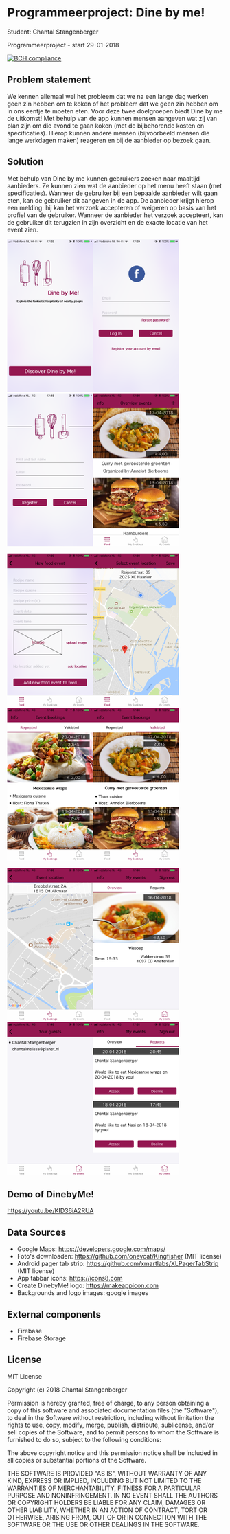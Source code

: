 # Programmeerproject: Dine by me!

Student: Chantal Stangenberger

Programmeerproject - start 29-01-2018

[![BCH compliance](https://bettercodehub.com/edge/badge/ChantalStangenberger/Programmeerproject?branch=master)](https://bettercodehub.com/)

## Problem statement
We kennen allemaal wel het probleem dat we na een lange dag werken geen zin hebben om te koken of het probleem dat we geen zin hebben om in ons eentje te moeten eten. Voor deze twee doelgroepen biedt Dine by me de uitkomst! Met behulp van de app kunnen mensen aangeven wat zij van plan zijn om die avond te gaan koken (met de bijbehorende kosten en specificaties). Hierop kunnen andere mensen (bijvoorbeeld mensen die lange werkdagen maken) reageren en bij de aanbieder op bezoek gaan. 

## Solution
Met behulp van Dine by me kunnen gebruikers zoeken naar maaltijd aanbieders. Ze kunnen zien wat de aanbieder op het menu heeft staan (met specificaties). Wanneer de gebruiker bij een bepaalde aanbieder wilt gaan eten, kan de gebruiker dit aangeven in de app. De aanbieder krijgt hierop een melding: hij kan het verzoek accepteren of weigeren op basis van het profiel van de gebruiker. Wanneer de aanbieder het verzoek accepteert, kan de gebruiker dit terugzien in zijn overzicht en de exacte locatie van het event zien. 

<img src=https://github.com/ChantalStangenberger/Programmeerproject/blob/master/doc/Homescreen.PNG width="200"><img src=https://github.com/ChantalStangenberger/Programmeerproject/blob/master/doc/Login:Facebooklogin.PNG width="200"><img src=https://github.com/ChantalStangenberger/Programmeerproject/blob/master/doc/Signup.PNG width="200"><img src=https://github.com/ChantalStangenberger/Programmeerproject/blob/master/doc/Homefeed.PNG width="200">

<img src=https://github.com/ChantalStangenberger/Programmeerproject/blob/master/doc/Addevent.PNG width="200"><img src=https://github.com/ChantalStangenberger/Programmeerproject/blob/master/doc/Addeventlocation.PNG width="200"><img src=https://github.com/ChantalStangenberger/Programmeerproject/blob/master/doc/Requested.PNG width="200"><img src=https://github.com/ChantalStangenberger/Programmeerproject/blob/master/doc/Validated.PNG width="200">

<img src=https://github.com/ChantalStangenberger/Programmeerproject/blob/master/doc/LocationofValidated.PNG width="200"><img src=https://github.com/ChantalStangenberger/Programmeerproject/blob/master/doc/Overview.PNG width="200"><img src=https://github.com/ChantalStangenberger/Programmeerproject/blob/master/doc/Guests.PNG width="200"><img src=https://github.com/ChantalStangenberger/Programmeerproject/blob/master/doc/Requests.PNG width="200">

## Demo of DinebyMe!
https://youtu.be/KID36iA2RUA

## Data Sources
* Google Maps: https://developers.google.com/maps/
* Foto's downloaden: https://github.com/onevcat/Kingfisher (MIT license)
* Android pager tab strip: https://github.com/xmartlabs/XLPagerTabStrip (MIT license)
* App tabbar icons: https://icons8.com
* Create DinebyMe! logo: https://makeappicon.com
* Backgrounds and logo images: google images

## External components 
* Firebase 
* Firebase Storage

## License

MIT License

Copyright (c) 2018 Chantal Stangenberger

Permission is hereby granted, free of charge, to any person obtaining a copy
of this software and associated documentation files (the "Software"), to deal
in the Software without restriction, including without limitation the rights
to use, copy, modify, merge, publish, distribute, sublicense, and/or sell
copies of the Software, and to permit persons to whom the Software is
furnished to do so, subject to the following conditions:

The above copyright notice and this permission notice shall be included in all
copies or substantial portions of the Software.

THE SOFTWARE IS PROVIDED "AS IS", WITHOUT WARRANTY OF ANY KIND, EXPRESS OR
IMPLIED, INCLUDING BUT NOT LIMITED TO THE WARRANTIES OF MERCHANTABILITY,
FITNESS FOR A PARTICULAR PURPOSE AND NONINFRINGEMENT. IN NO EVENT SHALL THE
AUTHORS OR COPYRIGHT HOLDERS BE LIABLE FOR ANY CLAIM, DAMAGES OR OTHER
LIABILITY, WHETHER IN AN ACTION OF CONTRACT, TORT OR OTHERWISE, ARISING FROM,
OUT OF OR IN CONNECTION WITH THE SOFTWARE OR THE USE OR OTHER DEALINGS IN THE
SOFTWARE.

